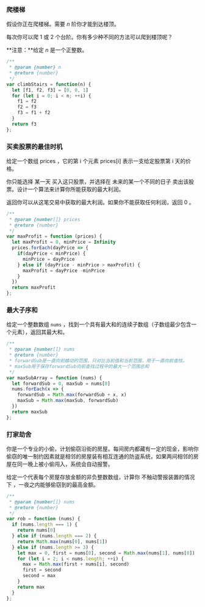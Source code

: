 ### 爬楼梯

假设你正在爬楼梯。需要 *n* 阶你才能到达楼顶。

每次你可以爬 1 或 2 个台阶。你有多少种不同的方法可以爬到楼顶呢？

**注意：**给定 *n* 是一个正整数。

````javascript
/**
 * @param {number} n
 * @return {number}
 */
var climbStairs = function(n) {
  let [f1, f2, f3] = [0, 0, 1]
  for (let i = 0; i < n; ++i) {
    f1 = f2
    f2 = f3
    f3 = f1 + f2
  }
  return f3
};
````

### 买卖股票的最佳时机

给定一个数组 prices ，它的第 i 个元素 prices[i] 表示一支给定股票第 i 天的价格。

你只能选择 某一天 买入这只股票，并选择在 未来的某一个不同的日子 卖出该股票。设计一个算法来计算你所能获取的最大利润。

返回你可以从这笔交易中获取的最大利润。如果你不能获取任何利润，返回 0 。

````javascript
/**
 * @param {number[]} prices
 * @return {number}
 */
var maxProfit = function (prices) {
  let maxProfit = 0, minPrice = Infinity
  prices.forEach(dayPrice => {
    if(dayPrice < minPrice) {
      minPrice = dayPrice
    } else if (dayPrice - minPrice > maxProfit) {
      maxProfit = dayPrice -minPrice
    }
  })
  return maxProfit
};
````

### 最大子序和

给定一个整数数组 `nums` ，找到一个具有最大和的连续子数组（子数组最少包含一个元素），返回其最大和。

````javascript
/**
 * @param {number[]} nums
 * @return {number}
 * forwardSub是一直向前蠕动的范围，只对比当前值和当前范围，用于一直向前查找。
 * maxSub用于保存forwardSub向前查找过程中的最大一个范围总和
 */
var maxSubArray = function (nums) {
  let forwardSub = 0, maxSub = nums[0]
  nums.forEach(x => {
    forwardSub = Math.max(forwardSub + x, x)
    maxSub = Math.max(maxSub, forwardSub)
  })
  return maxSub
};
````

### 打家劫舍

你是一个专业的小偷，计划偷窃沿街的房屋。每间房内都藏有一定的现金，影响你偷窃的唯一制约因素就是相邻的房屋装有相互连通的防盗系统，如果两间相邻的房屋在同一晚上被小偷闯入，系统会自动报警。

给定一个代表每个房屋存放金额的非负整数数组，计算你 不触动警报装置的情况下 ，一夜之内能够偷窃到的最高金额。

````javascript
/**
 * @param {number[]} nums
 * @return {number}
 */
var rob = function (nums) {
  if (nums.length === 1) {
    return nums[0]
  } else if (nums.length === 2) {
    return Math.max(nums[0], nums[1])
  } else if (nums.length >= 3) {
    let max = 0, first = nums[0], second = Math.max(nums[1], nums[0])
    for (let i = 2; i < nums.length; ++i) {
      max = Math.max(first + nums[i], second)
      first = second
      second = max
    }
    return max
  }
};
````


